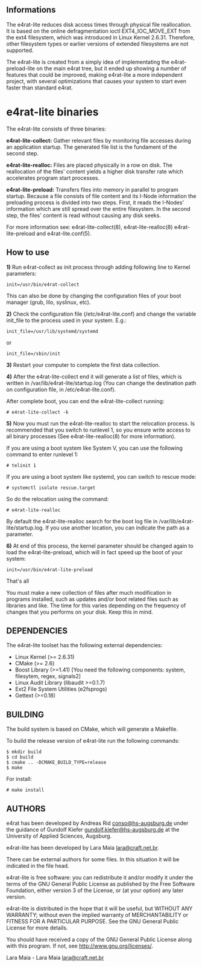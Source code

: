 Informations
------------

The e4rat-lite reduces disk access times through physical file reallocation.
It is based on the online defragmentation ioctl EXT4_IOC_MOVE_EXT from the ext4
filesystem, which was introduced in Linux Kernel 2.6.31. Therefore, other
filesystem types or earlier versions of extended filesystems are not supported.

The e4rat-lite is created from a simply idea of implementating the e4rat-preload-lite
on the main e4rat tree, but it ended up showing a number of features that could be
improved, making e4rat-lite a more independent project, with several optimizations
that causes your system to start even faster than standard e4rat. 

e4rat-lite binaries
===================

The e4rat-lite consists of three binaries:

**e4rat-lite-collect:** Gather relevant files by monitoring file accesses during an
application startup. The generated file list is the fundament of the second step.

**e4rat-lite-realloc:** Files are placed physically in a row on disk. The reallocation
of the files' content yields a higher disk transfer rate which accelerates program
start processes.

**e4rat-lite-preload:** Transfers files into memory in parallel to program startup.
Because a file consists of file content and its I-Node information the preloading
process is divided into two steps. First, it reads the I-Nodes' information which
are still spread over the entire filesystem. In the second step, the files' content
is read without causing any disk seeks.

For more information see: e4rat-lite-collect(8), e4rat-lite-realloc(8)
                          e4rat-lite-preload and e4rat-lite.conf(5).


How to use
----------

**1)** Run e4rat-collect as init process through adding following line to Kernel
parameters:

    init=/usr/bin/e4rat-collect

This can also be done by changing the configuration files of your boot
manager (grub, lilo, syslinux, etc).

**2)** Check the configuration file (/etc/e4rat-lite.conf) and change the variable
init_file to the process used in your system. E.g.:

    init_file=/usr/lib/systemd/systemd

or

    init_file=/sbin/init

**3)** Restart your computer to complete the first data collection.

**4)** After the e4rat-lite-collect end it will generate a list of files, which is
written in /var/lib/e4rat-lite/startup.log (You can change the destination path on
configuration file, in /etc/e4rat-lite.conf).

After complete boot, you can end the e4rat-lite-collect running:

    # e4rat-lite-collect -k

**5)** Now you must run the e4rat-lite-realloc to start the relocation process. Is
recommended that you switch to runlevel 1, so you ensure write access to all binary
processes (See e4rat-lite-realloc(8) for more information).

If you are using a boot system like System V, you can use the following command to
enter runlevel 1:

    # telinit 1

If you are using a boot system like systemd, you can switch to rescue mode:

    # systemctl isolate rescue.target

So do the relocation using the command:

    # e4rat-lite-realloc

By default the e4rat-lite-realloc search for the boot log file in
/var/lib/e4rat-lite/startup.log. If you use another location, you can
indicate the path as a parameter.

**6)** At end of this process, the kernel parameter should be changed again to load the
e4rat-lite-preload, which will in fact speed up the boot of your system:

    init=/usr/bin/e4rat-lite-preload

That's all

You must make a new collection of files after much modification in programs installed, such
as updates and/or boot related files such as libraries and like. The time for this varies
depending on the frequency of changes that you performs on your disk. Keep this in mind.

DEPENDENCIES
-----------

The e4rat-lite toolset has the following external dependencies:

 - Linux Kernel (>= 2.6.31)
 - CMake (>= 2.6)
 - Boost Library (>=1.41)
      [You need the following components: system, filesytem, regex, signals2]
 - Linux Audit Library (libaudit >=0.1.7)
 - Ext2 File System Utilities (e2fsprogs)
 - Gettext (>=0.18)

BUILDING
--------

The build system is based on CMake, which will generate a Makefile.

To build the release version of e4rat-lite run the following commands:

    $ mkdir build
    $ cd build
    $ cmake .. -DCMAKE_BUILD_TYPE=release
    $ make

For install:

    # make install

AUTHORS
-------

e4rat has been developed by Andreas Rid <conso@hs-augsburg.de> under the guidance
of Gundolf Kiefer <gundolf.kiefer@hs-augsburg.de> at the University of Applied Sciences, Augsburg.

e4rat-lite has been developed by Lara Maia <lara@craft.net.br>.

There can be external authors for some files. In this situation it will be indicated in the file head.

e4rat-lite is free software: you can redistribute it and/or modify
it under the terms of the GNU General Public License as published by
the Free Software Foundation, either version 3 of the License, or
(at your option) any later version.

e4rat-lite is distributed in the hope that it will be useful,
but WITHOUT ANY WARRANTY; without even the implied warranty of
MERCHANTABILITY or FITNESS FOR A PARTICULAR PURPOSE.  See the
GNU General Public License for more details.

You should have received a copy of the GNU General Public License
along with this program.  If not, see <http://www.gnu.org/licenses/>.

Lara Maia - Lara Maia <lara@craft.net.br>
